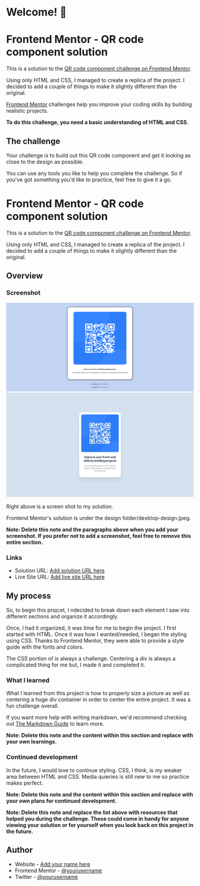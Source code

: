 # Welcome! 👋

# Frontend Mentor - QR code component solution

This is a solution to the [QR code component challenge on Frontend Mentor](https://www.frontendmentor.io/challenges/qr-code-component-iux_sIO_H). 

Using only HTML and CSS, I managed to create a replica of the project. I decided to add a couple of things to make it slightly different than the original.


[Frontend Mentor](https://www.frontendmentor.io) challenges help you improve your coding skills by building realistic projects.

**To do this challenge, you need a basic understanding of HTML and CSS.**

## The challenge

Your challenge is to build out this QR code component and get it looking as close to the design as possible.

You can use any tools you like to help you complete the challenge. So if you've got something you'd like to practice, feel free to give it a go.

# Frontend Mentor - QR code component solution

This is a solution to the [QR code component challenge on Frontend Mentor](https://www.frontendmentor.io/challenges/qr-code-component-iux_sIO_H). 

Using only HTML and CSS, I managed to create a replica of the project. I decided to add a couple of things to make it slightly different than the original.

## Overview

### Screenshot

![My Solution](image.png)   ![Frontend Mentor Solution](./design/desktop-design.jpg)

Right above is a screen shot to my solution. 

Frontend Mentor's solution is under the design folder/desktop-design.jpeg.

**Note: Delete this note and the paragraphs above when you add your screenshot. If you prefer not to add a screenshot, feel free to remove this entire section.**

### Links

- Solution URL: [Add solution URL here](https://your-solution-url.com)
- Live Site URL: [Add live site URL here](https://your-live-site-url.com)

## My process

So, to begin this projcet, I ndecided to break down each element I saw into different sections and organize it accordingly. 

Once, I had it organized, it was time for me to begin the project. I first started with HTML. Once it was how I wanted/needed, I began the styling using CSS. Thanks to Frontend Mentor, they were able to provide a style guide with the fonts and colors. 

The CSS portion of is always a challenge. Centering a div is always a complicated thing for me but, I made it and completed it. 

### What I learned

What I learned from this project is how to properly size a picture as well as centering a huge div container in order to center the entire project. It was a fun challenge overall.

If you want more help with writing markdown, we'd recommend checking out [The Markdown Guide](https://www.markdownguide.org/) to learn more.

**Note: Delete this note and the content within this section and replace with your own learnings.**

### Continued development

In the future, I would love to continue styling. CSS, I think, is my weaker area between HTML and CSS. Media quieries is still new to me so practice makes perfect. 

**Note: Delete this note and the content within this section and replace with your own plans for continued development.**


**Note: Delete this note and replace the list above with resources that helped you during the challenge. These could come in handy for anyone viewing your solution or for yourself when you look back on this project in the future.**

## Author

- Website - [Add your name here](https://www.your-site.com)
- Frontend Mentor - [@yourusername](https://www.frontendmentor.io/profile/yourusername)
- Twitter - [@yourusername](https://www.twitter.com/yourusername)